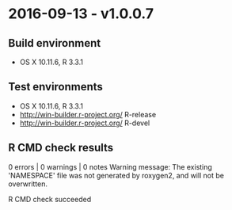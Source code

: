 # 2016-09-13 - v1.0.0.7

## Build environment
* OS X 10.11.6, R 3.3.1

## Test environments
* OS X 10.11.6, R 3.3.1
* http://win-builder.r-project.org/ R-release
* http://win-builder.r-project.org/ R-devel

## R CMD check results
0 errors | 0 warnings | 0 notes
Warning message:
The existing 'NAMESPACE' file was not generated by roxygen2, and will not be overwritten. 

R CMD check succeeded
